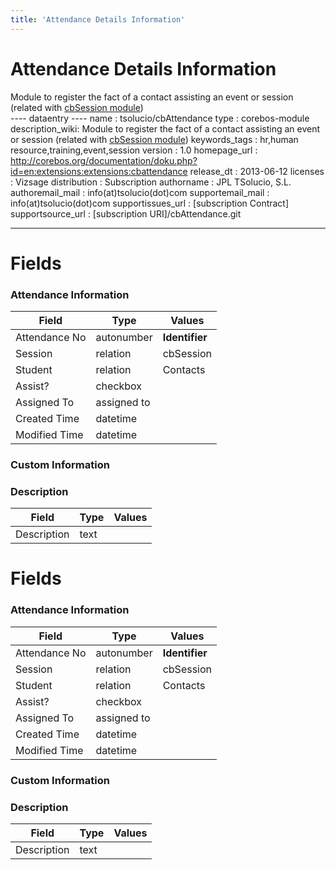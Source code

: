 ```yaml
---
title: 'Attendance Details Information'
---
```


Attendance Details Information
==============================

Module to register the fact of a contact assisting an event or session
(related with [cbSession
module](http://corebos.org/documentation/doku.php?id=en:extensions:extensions:cbsession))  
---- dataentry ---- name : tsolucio/cbAttendance type : corebos-module
description\_wiki: Module to register the fact of a contact assisting an
event or session (related with [cbSession
module](http://corebos.org/documentation/doku.php?id=en:extensions:extensions:cbsession))
keywords\_tags : hr,human resource,training,event,session version : 1.0
homepage\_url :
<http://corebos.org/documentation/doku.php?id=en:extensions:extensions:cbattendance>
release\_dt : 2013-06-12 licenses : Vizsage distribution : Subscription
authorname : JPL TSolucio, S.L. authoremail\_mail :
info(at)tsolucio(dot)com supportemail\_mail : info(at)tsolucio(dot)com
supportissues\_url : \[subscription Contract\] supportsource\_url :
\[subscription URI\]/cbAttendance.git

------------------------------------------------------------------------

  

Fields
======

### Attendance Information

<table>
<thead>
<tr class="header">
<th>Field</th>
<th>Type</th>
<th>Values</th>
</tr>
</thead>
<tbody>
<tr class="odd">
<td>Attendance No</td>
<td>autonumber</td>
<td><strong>Identifier</strong></td>
</tr>
<tr class="even">
<td>Session</td>
<td>relation</td>
<td>cbSession</td>
</tr>
<tr class="odd">
<td>Student</td>
<td>relation</td>
<td>Contacts</td>
</tr>
<tr class="even">
<td>Assist?</td>
<td>checkbox</td>
<td></td>
</tr>
<tr class="odd">
<td>Assigned To</td>
<td>assigned to</td>
<td></td>
</tr>
<tr class="even">
<td>Created Time</td>
<td>datetime</td>
<td></td>
</tr>
<tr class="odd">
<td>Modified Time</td>
<td>datetime</td>
<td></td>
</tr>
</tbody>
</table>

### Custom Information

### Description

<table>
<thead>
<tr class="header">
<th>Field</th>
<th>Type</th>
<th>Values</th>
</tr>
</thead>
<tbody>
<tr class="odd">
<td>Description</td>
<td>text</td>
<td></td>
</tr>
</tbody>
</table>

Fields
======

### Attendance Information

<table>
<thead>
<tr class="header">
<th>Field</th>
<th>Type</th>
<th>Values</th>
</tr>
</thead>
<tbody>
<tr class="odd">
<td>Attendance No</td>
<td>autonumber</td>
<td><strong>Identifier</strong></td>
</tr>
<tr class="even">
<td>Session</td>
<td>relation</td>
<td>cbSession</td>
</tr>
<tr class="odd">
<td>Student</td>
<td>relation</td>
<td>Contacts</td>
</tr>
<tr class="even">
<td>Assist?</td>
<td>checkbox</td>
<td></td>
</tr>
<tr class="odd">
<td>Assigned To</td>
<td>assigned to</td>
<td></td>
</tr>
<tr class="even">
<td>Created Time</td>
<td>datetime</td>
<td></td>
</tr>
<tr class="odd">
<td>Modified Time</td>
<td>datetime</td>
<td></td>
</tr>
</tbody>
</table>

### Custom Information

### Description

<table>
<thead>
<tr class="header">
<th>Field</th>
<th>Type</th>
<th>Values</th>
</tr>
</thead>
<tbody>
<tr class="odd">
<td>Description</td>
<td>text</td>
<td></td>
</tr>
</tbody>
</table>
